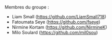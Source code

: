 Membres du groupe : 
- Liam Small (https://github.com/LiamSmall718)
- Fatoumata Seye (https://github.com/fseye)
- Nirmine Kortam (https://github.com/NirmineK)
- Milo Soulard (https://github.com/mil0sou)
